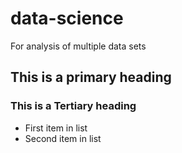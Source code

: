 # data-science
For analysis of multiple data sets
## This is a primary heading
### This is a Tertiary heading
* First item in list
* Second item in list
